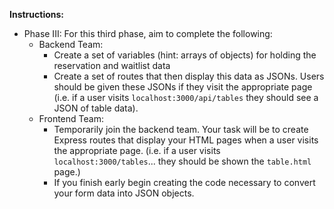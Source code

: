 **Instructions:**
* Phase III: For this third phase, aim to complete the following:
​
    * Backend Team: 
​
      * Create a set of variables (hint: arrays of objects) for holding the reservation and waitlist data 
​
      * Create a set of routes that then display this data as JSONs. Users should be given these JSONs if they visit the appropriate page (i.e. if a user visits `localhost:3000/api/tables` they should see a JSON of table data).
​
    * Frontend Team:
​
      * Temporarily join the backend team. Your task will be to create Express routes that display your HTML pages when a user visits the appropriate page. (i.e. if a user visits `localhost:3000/tables`... they should be shown the `table.html` page.) 
​
      * If you finish early begin creating the code necessary to convert your form data into JSON objects. 